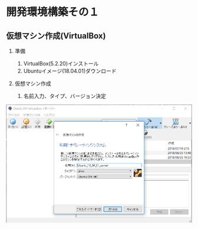 # 開発環境構築その１

## 仮想マシン作成(VirtualBox)


1. 準備
   1. VirtualBox(5.2.20)インストール
   1. Ubuntuイメージ(18.04.01)ダウンロード

1. 仮想マシン作成
   1. 名前入力、タイプ、バージョン決定

![仮想マシン作成](static\create_vm.png "仮想マシン作成")


